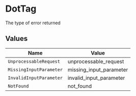 # DotTag

The type of error returned


## Values

| Name                    | Value                   |
| ----------------------- | ----------------------- |
| `UnprocessableRequest`  | unprocessable_request   |
| `MissingInputParameter` | missing_input_parameter |
| `InvalidInputParameter` | invalid_input_parameter |
| `NotFound`              | not_found               |